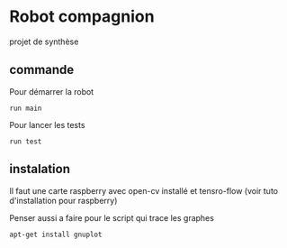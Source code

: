 # Robot compagnion
projet de synthèse 

## commande
Pour démarrer la robot
```
run main
```
Pour lancer les tests 
```
run test
```

## instalation 
Il faut une carte raspberry avec open-cv installé et tensro-flow (voir tuto d'installation pour raspberry)

Penser aussi a faire pour le script qui trace les graphes
```
apt-get install gnuplot
```
